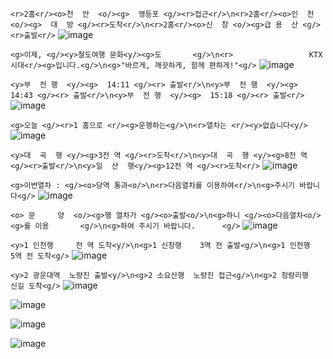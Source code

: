 `<r>2홈<r/><o>천  안  <o/><g>  영등포 <g/><r>접근<r/>\n<r>2홈<r/><o>인  천  <o/><g>  대  방 <g/><r>도착<r/>\n<r>2홈<r/><o>신  창 <o/><g>급 용  산 <g/><r>출발<r/>`
![image](https://github.com/user-attachments/assets/5fca7d63-971d-4d64-881a-c12997b991fd)

`<g>이제, <g/><y>철도여행 문화<y/><g>도       <g/>\n<r>                 KTX시대<r/><g>입니다.<g/>\n<g>"바르게, 깨끗하게, 함께 편하게!"<g/>`
![image](https://github.com/user-attachments/assets/75714206-da82-4b3f-b649-6fe4924a4807)

`<y>부  전 행  <y/><g>  14:11 <g/><r> 출발<r/>\n<y>부  전 행  <y/><g>  14:43 <g/><r> 출발<r/>\n<y>부  전 행  <y/><g>  15:18 <g/><r> 출발<r/>`
![image](https://github.com/user-attachments/assets/a490eac6-93a1-4b38-b15b-a39fd9cc5d54)

`<g>오늘 <g/><r>1 홈으로 <r/><g>운행하는<g/>\n<r>열차는 <r/><y>없습니다<y/>`
![image](https://github.com/user-attachments/assets/027b18c1-61b5-4d38-a031-7ce9c4500a1d)

`<y>대  곡  행 <y/><g>3전 역 <g/><r>도착<r/>\n<y>대  곡  행 <y/><g>8전 역 <g/><r>출발<r/>\n<y>일  산  행<y/><g>12전 역 <g/><r>도착<r/>`
![image](https://github.com/user-attachments/assets/39a34736-244a-43df-9701-f02fee6b5a6f)

`<g>이번열차 : <g/><o>당역 통과<o/>\n<r>다음열차를 이용하여<r/>\n<g>주시기 바랍니다<g/>`
![image](https://github.com/user-attachments/assets/56cc5468-b0a2-4f37-9372-7623aacf17d4)

`<o> 문     양  <o/><g>행 열차가 <g/><o>출발<o/>\n<g>하니 <g/><o>다음열차<o/><g>를 이용       <g/>\n<g>하여 주시기 바랍니다.      <g/>`
![image](https://github.com/user-attachments/assets/79856be7-d389-43a0-bc97-08cdef040455)

`<y>1 인천행     전 역 도착<y/>\n<g>1 신창행    3역 전 출발<g/>\n<g>1 인천행    5역 전 도착<g/>`
![image](https://github.com/user-attachments/assets/0b426026-8307-474d-8f6a-a553214af07b)

`<y>2 광운대역  노량진 출발<y/>\n<g>2 소요산행  노량진 접근<g/>\n<g>2 청량리행    신길 도착<g/>`
![image](https://github.com/user-attachments/assets/cbee3e16-65ef-483b-bafa-c54bd5e057e7)

![image](https://github.com/user-attachments/assets/0841e5b7-b6f5-4c63-8f79-60fa8ee90521)

![image](https://github.com/user-attachments/assets/1bc93625-0075-4e0e-aa64-e9101cc28791)

![image](https://github.com/user-attachments/assets/9a423b84-7f98-4fce-9902-851c9eefb196)
